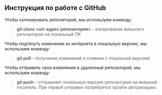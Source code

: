 ## Инструкция по работе с GitHub

Чтобы склонировать репозиторий, мы используем команду:  
> **git clone <url-адрес репозитория>** - копирование внешнего репозитория на локальный ПК  

Чтобы подтянуть изменения из интернета в локальную версию, мы используем команду:  
> **git pull** - получение изменений и слияние с локальной версией  

Чтобы отправить свои изменения в удаленный репозиторий, мы используем команду:  
> **git push** - отправляет локальную версию репозитория на внешний носитель. При первой отправке потребуется пройти авторизацию.